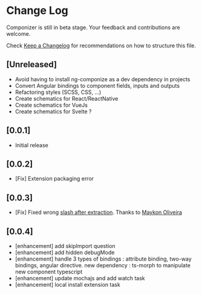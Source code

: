 # Change Log

Componizer is still in beta stage. Your feedback and contributions are welcome.

Check [Keep a Changelog](http://keepachangelog.com/) for recommendations on how to structure this file.

## [Unreleased]

- Avoid having to install ng-componize as a dev dependency in projects
- Convert Angular bindings to component fields, inputs and outputs
- Refactoring styles (SCSS, CSS, ...)
- Create schematics for React/ReactNative
- Create schematics for VueJs
- Create schematics for Svelte ?

## [0.0.1]

- Initial release

## [0.0.2]

- [Fix] Extension packaging error

## [0.0.3]

- [Fix] Fixed wrong [slash after extraction](https://github.com/bilelmsekni/componizer/issues/5). Thanks to [Maykon Oliveira](https://github.com/maykon-oliveira)

## [0.0.4]

- [enhancement] add skipImport question
- [enhancement] add hidden debugMode
- [enhancement] handle 3 types of bindings : attribute binding, two-way bindings, angular directive. new dependency : ts-morph  to manipulate new component typescript
- [enhancement] update mochajs and add watch task
- [enhancement] local install extension task